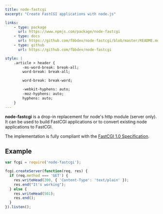 ```yaml
---
title: node-fastcgi
excerpt: "Create FastCGI applications with node.js"

links:
    - type: package
      url: https://www.npmjs.com/package/node-fastcgi
    - type: docs
      url: https://github.com/fbbdev/node-fastcgi/blob/master/README.md
    - type: github
      url: https://github.com/fbbdev/node-fastcgi

style: |
    .article > header {
        -ms-word-break: break-all;
        word-break: break-all;

        word-break: break-word;

        -webkit-hyphens: auto;
        -moz-hyphens: auto;
        hyphens: auto;
    }
---
```


**node-fastcgi** is a drop-in replacement for node's http module (server only). It can be used to build FastCGI applications or to convert existing node applications to FastCGI.

The implementation is fully compliant with the [FastCGI 1.0 Specification](http://www.fastcgi.com/drupal/node/6?q=node/22).

Example
-------

```javascript
var fcgi = require('node-fastcgi');

fcgi.createServer(function(req, res) {
  if (req.method === 'GET') {
    res.writeHead(200, { 'Content-Type': 'text/plain' });
    res.end("It's working");
  } else {
    res.writeHead(501);
    res.end();
  }
}).listen();
```
